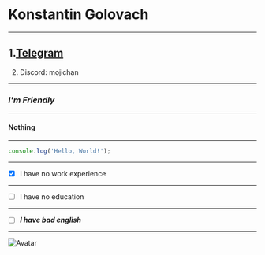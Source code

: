 # Konstantin Golovach
--- 
## 1.[Telegram](https://t.me/MoJIchaN)
2. Discord: mojichan
---
### *I'm Friendly*
---
#### __Nothing__
---
```javascript
console.log('Hello, World!');
```
---
- [x] I have no work experience
---
- [ ] I have no education
---
- [ ] ***I have bad english***
---
![Avatar](https://sun9-78.userapi.com/impg/2bxpNap-jRTsFr_b9fSWUGLfYMHZSbWF4s0vpg/hMKmHDnTS8g.jpg?size=900x900&quality=96&sign=e520c118e3a29cda4b624bfb0c600e78&type=album)
